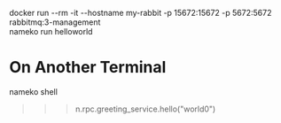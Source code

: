docker run --rm -it --hostname my-rabbit -p 15672:15672 -p 5672:5672 rabbitmq:3-management <br>
nameko run helloworld <br>

# On Another Terminal
nameko shell <br>
>>> n.rpc.greeting_service.hello("world0") <br>
